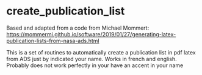 # create_publication_list

Based and adapted from a code from Michael Mommert:
https://mommermi.github.io/software/2019/01/27/generating-latex-publication-lists-from-nasa-ads.html

This is a set of routines to automatically create a publication list in pdf latex from ADS just by indicated your name.
Works in french and english. 
Probably does not work perfectly in your have an accent in your name 
